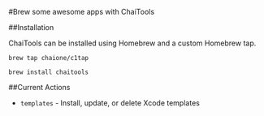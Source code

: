 #Brew some awesome apps with ChaiTools

##Installation

ChaiTools can be installed using Homebrew and a custom Homebrew tap.

```brew tap chaione/c1tap```

```brew install chaitools```

##Current Actions

* `templates` - Install, update, or delete Xcode templates
